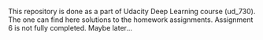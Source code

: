 This repository is done as a part of Udacity Deep Learning course (ud_730). The one can find here solutions to the homework assignments. Assignment 6 is not fully completed. Maybe later...
